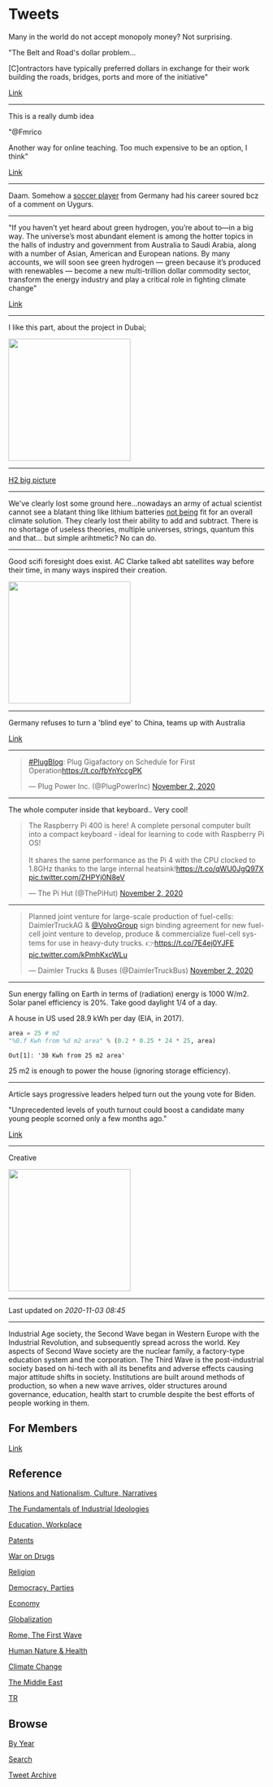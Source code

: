 # Tweets

Many in the world do not accept monopoly money? Not surprising.

"The Belt and Road's dollar problem...

[C]ontractors have typically preferred dollars in exchange for their
work building the roads, bridges, ports and more of the initiative"

[Link](https://ftalphaville.ft.com/2018/12/18/1545130791000/The-Belt-and-Road-s-dollar-problem/)

---

This is a really dumb idea

"@Fmrico

Another way for online teaching. Too much expensive to be an option, I think"

[Link](https://twitter.com/Fmrico/status/1323317858538037250)

---

Daam. Somehow a [soccer player](https://www.nytimes.com/2020/10/26/sports/soccer/mesut-ozil-arsenal-china.html)
from Germany had his career soured bcz of a comment on Uygurs.

---

"If you haven’t yet heard about green hydrogen, you’re about to—in a
big way. The universe’s most abundant element is among the hotter
topics in the halls of industry and government from Australia to Saudi
Arabia, along with a number of Asian, American and European
nations. By many accounts, we will soon see green hydrogen — green
because it’s produced with renewables — become a new multi-trillion
dollar commodity sector, transform the energy industry and play a
critical role in fighting climate change"

[Link](https://www.bofaml.com/en-us/content/esg-research/green-hydrogen-market-importance.html)

---

I like this part, about the project in Dubai;

<img width="240" src="https://pbs.twimg.com/media/El2AuAPW0AEYZ4B?format=png&name=small"/>

---

[H2 big picture](https://pbs.twimg.com/media/El1OBenXEAAm9Xp?format=jpg&name=small)

---

We've clearly lost some ground here...nowadays an army of actual
scientist cannot see a blatant thing like lithium batteries [not
being](https://muratk3n.github.io/thirdwave/en/2020/07/h2-numbers.html#lithium)
fit for an overall climate solution. They clearly lost their ability
to add and subtract.  There is no shortage of useless theories,
multiple universes, strings, quantum this and that... but simple
arihtmetic?  No can do.

---

Good scifi foresight does exist. AC Clarke talked abt satellites way
before their time, in many ways inspired their creation.

<img width="240" src="https://pbs.twimg.com/media/Elzvb15U4AAGAN2?format=jpg&name=small"/>

---

Germany refuses to turn a 'blind eye' to China, teams up with
Australia

[Link](https://www.smh.com.au/world/asia/germany-refuses-to-turn-a-blind-eye-to-china-teams-up-with-australia-20201102-p56apf.html)

---

<blockquote class="twitter-tweet"><p lang="en" dir="ltr"><a href="https://twitter.com/hashtag/PlugBlog?src=hash&amp;ref_src=twsrc%5Etfw">#PlugBlog</a>: Plug Gigafactory on Schedule for First Operation<a href="https://t.co/fbYnYccgPK">https://t.co/fbYnYccgPK</a></p>&mdash; Plug Power Inc. (@PlugPowerInc) <a href="https://twitter.com/PlugPowerInc/status/1323251333005234176?ref_src=twsrc%5Etfw">November 2, 2020</a></blockquote> <script async src="https://platform.twitter.com/widgets.js" charset="utf-8"></script>

---

The whole computer inside that keyboard.. Very cool! 

<blockquote class="twitter-tweet"><p lang="en" dir="ltr">The Raspberry Pi 400 is here! A complete personal computer built into a compact keyboard - ideal for learning to code with Raspberry Pi OS!<br><br>It shares the same performance as the Pi 4 with the CPU clocked to 1.8GHz thanks to the large internal heatsink!<a href="https://t.co/qWU0JgQ97X">https://t.co/qWU0JgQ97X</a> <a href="https://t.co/ZHPYj0N8eV">pic.twitter.com/ZHPYj0N8eV</a></p>&mdash; The Pi Hut (@ThePiHut) <a href="https://twitter.com/ThePiHut/status/1323173191393705991?ref_src=twsrc%5Etfw">November 2, 2020</a></blockquote> <script async src="https://platform.twitter.com/widgets.js" charset="utf-8"></script>

---

<blockquote class="twitter-tweet"><p lang="en" dir="ltr">Planned joint venture for large-scale production of fuel-cells: DaimlerTruckAG &amp; <a href="https://twitter.com/VolvoGroup?ref_src=twsrc%5Etfw">@VolvoGroup</a> sign binding agreement for new fuel-cell joint venture to develop, produce &amp; commercialize fuel-cell systems for use in heavy-duty trucks. 👉<a href="https://t.co/7E4ej0YJFE">https://t.co/7E4ej0YJFE</a> <a href="https://t.co/kPmhKxcWLu">pic.twitter.com/kPmhKxcWLu</a></p>&mdash; Daimler Trucks &amp; Buses (@DaimlerTruckBus) <a href="https://twitter.com/DaimlerTruckBus/status/1323158782915076097?ref_src=twsrc%5Etfw">November 2, 2020</a></blockquote> <script async src="https://platform.twitter.com/widgets.js" charset="utf-8"></script>

---

Sun energy falling on Earth in terms of (radiation) energy is 1000
W/m2. Solar panel efficiency is 20%. Take good daylight 1/4 of a
day. 

A house in US used 28.9 kWh per day (EIA, in 2017). 

```python
area = 25 # m2
"%0.f Kwh from %d m2 area" % (0.2 * 0.25 * 24 * 25, area)
```

```text
Out[1]: '30 Kwh from 25 m2 area'
```

25 m2 is enough to power the house (ignoring storage efficiency).

---

Article says progressive leaders helped turn out the young vote for Biden.

"Unprecedented levels of youth turnout could boost a candidate many
young people scorned only a few months ago."

[Link](https://m.huffpost.com/us/entry/us_5f9d978ac5b65662bcc788b4)

---

Creative 

<img width="240" src="https://pbs.twimg.com/media/El1pz6NWoAIRXoH?format=jpg&name=small"/>

---

Last updated on *2020-11-03 08:45*

---

Industrial Age society, the Second Wave began in Western Europe with
the Industrial Revolution, and subsequently spread across the
world. Key aspects of Second Wave society are the nuclear family, a
factory-type education system and the corporation. The Third Wave is
the post-industrial society based on hi-tech with all its benefits and
adverse effects causing major attitude shifts in society. Institutions
are built around methods of production, so when a new wave arrives,
older structures around governance, education, health start to crumble
despite the best efforts of people working in them.

## For Members

[Link](https://thirdwave-members.herokuapp.com)

## Reference

[Nations and Nationalism, Culture, Narratives](/2013/02/nations-and-nationalism.md)

[The Fundamentals of Industrial Ideologies](/2011/04/fundamentals-of-industrial-ideologies.md)

[Education, Workplace](2017/09/education-workplace.md)

[Patents](/2018/09/patents.md)

[War on Drugs](/2019/11/war-on-drugs.md)

[Religion](/2015/04/god-religion.md)

[Democracy, Parties](/2016/11/democracy.md)

[Economy](/2018/05/economy.md)

[Globalization](/2018/09/globalization.md)

[Rome, The First Wave](/2017/12/rome.md)

[Human Nature & Health](/2020/07/human-nature.md)

[Climate Change](/2018/12/climate.md)

[The Middle East](/2019/07/middleeast.md)

[TR](../tr)

## Browse

[By Year](years.md)

[Search](search.html)

[Tweet Archive](/tweets/README.md)



